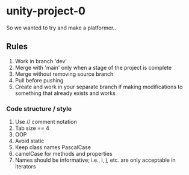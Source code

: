 # unity-project-0
So we wanted to try and make a platformer..

## Rules
1. Work in branch 'dev'
2. Merge with 'main' only when a stage of the project is complete
3. Merge without removing source branch
4. Pull before pushing
5. Create and work in your separate branch if making modifications to something that already exists and works

### Code structure / style
1. Use // comment notation
2. Tab size == 4
3. OOP
4. Avoid static
5. Keep class names PascalCase
6. camelCase for methods and properties
7. Names should be informative; i.e., i, j, etc. are only acceptable in iterators